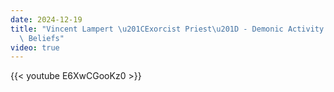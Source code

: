 ```yaml
---
date: 2024-12-19
title: "Vincent Lampert \u201CExorcist Priest\u201D - Demonic Activity And His Heretical\
  \ Beliefs"
video: true
---
```



{{< youtube E6XwCGooKz0 >}}
